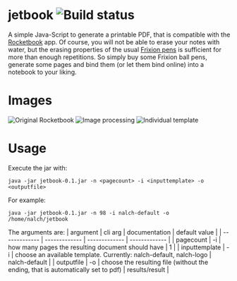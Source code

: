 # jetbook ![Build status](https://travis-ci.org/nalch/jetbook.svg?branch=master)
A simple Java-Script to generate a printable PDF, that is compatible with the [Rocketbook](https://getrocketbook.com/) app.
Of course, you will not be able to erase your notes with water, but the erasing properties of the usual [Frixion pens](http://www.frixion-shop.com/pilot-frixion-ball.html) is sufficient for more than enough repetitions.
So simply buy some Frixion ball pens, generate some pages and bind them (or let them bind online) into a notebook to your liking.

# Images
![Original Rocketbook](https://raw.githubusercontent.com/nalch/jetbook/master/images/original.jpg) ![Image processing](https://raw.githubusercontent.com/nalch/jetbook/master/images/beforeafter_phones.jpg) ![Individual template](https://raw.githubusercontent.com/nalch/jetbook/master/images/nalch-logo-result.png)


# Usage
Execute the jar with: 
```
java -jar jetbook-0.1.jar -n <pagecount> -i <inputtemplate> -o <outputfile>
```

For example:
```
java -jar jetbook-0.1.jar -n 98 -i nalch-default -o /home/nalch/jetbook
```

The arguments are:
| argument      | cli arg       | documentation | default value |
| ------------- | ------------- | ------------- | ------------- |
| pagecount | -i | how many pages the resulting document should have | 1 |
| inputtemplate | -i | choose an available template. Currently: nalch-default, nalch-logo | nalch-default |
| outputfile | -o | choose the resulting file (without the ending, that is automatically set to pdf) | results/result |